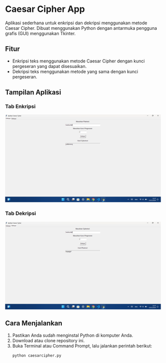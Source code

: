 # Caesar Cipher App
Aplikasi sederhana untuk enkripsi dan dekripsi menggunakan metode Caesar Cipher. Dibuat menggunakan Python dengan antarmuka pengguna grafis (GUI) menggunakan Tkinter.

## Fitur
- Enkripsi teks menggunakan metode Caesar Cipher dengan kunci pergeseran yang dapat disesuaikan.
- Dekripsi teks menggunakan metode yang sama dengan kunci pergeseran.

## Tampilan Aplikasi
### Tab Enkripsi
![Screenshot Enkripsi](ss_enkripsi.png)

### Tab Dekripsi
![Screenshot Dekripsi](ss_dekripsi.png)

## Cara Menjalankan
1. Pastikan Anda sudah menginstal Python di komputer Anda.
2. Download atau clone repository ini.
3. Buka Terminal atau Command Prompt, lalu jalankan perintah berikut:
   ```bash
   python caesarcipher.py
